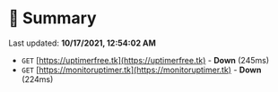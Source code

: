 # 📖 Summary
Last updated: **10/17/2021, 12:54:02 AM**

- `GET` [https://uptimerfree.tk](https://uptimerfree.tk) - **Down** (245ms)
- `GET` [https://monitoruptimer.tk](https://monitoruptimer.tk) - **Down** (224ms)
